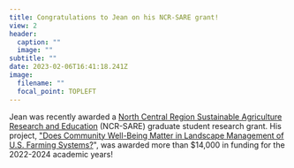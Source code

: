 ```yaml
---
title: Congratulations to Jean on his NCR-SARE grant!
view: 2
header:
  caption: ""
  image: ""
subtitle: ""
date: 2023-02-06T16:41:18.241Z
image:
  filename: ""
  focal_point: TOPLEFT
---
```

J﻿ean was recently awarded a [North Central Region Sustainable Agriculture Research and Education](https://northcentral.sare.org/grants/apply-for-a-grant/graduate-student-grant/) (NCR-SARE) graduate student research grant. His project, ["Does Community Well-Being Matter in Landscape Management of U.S. Farming Systems?](https://www.sare.org/wp-content/uploads/2022-GS-Projects-Recommended-for-Funding-120922-3.pdf)", was awarded more than $14,000 in funding for the 2022-2024 academic years!